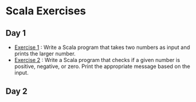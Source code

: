 # Scala Exercises

## Day 1

- [Exercise 1](First_Session/ex_ONE/src/Main.scala) : Write a Scala program that takes two numbers as input and prints
  the larger number.
- [Exercise 2](First_Session/ex_TWO/src/Main.scala) : Write a Scala program that checks if a given number is positive,
  negative, or zero. Print the appropriate message based on the input.

## Day 2